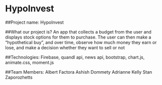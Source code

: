 # HypoInvest

##Project name:
HypoInvest

##What our project is?
An app that collects a budget from the user and displays stock options for them to purchase. The user can then make a “hypothetical buy”, and over time, observe how much money they earn or lose, and make a decision whether they want to sell or not

##Technologies:
Firebase, quandl api, news api, bootstrap, chart.js, animate.css, moment.js

##Team Members:
Albert Factora
Ashish Dommety
Adrianne Kelly
Stan Zaporozhetts
